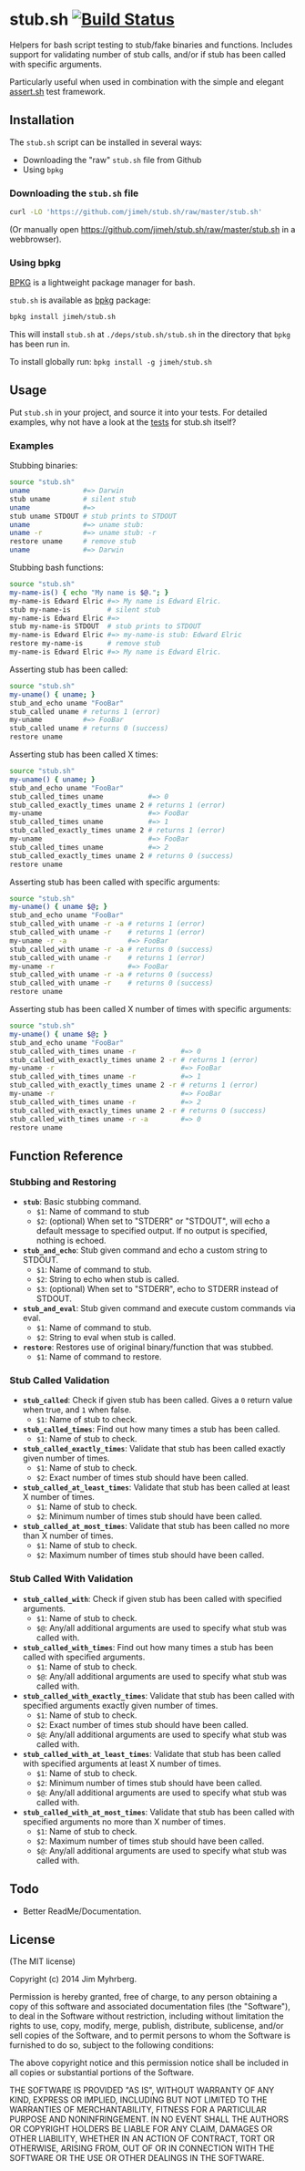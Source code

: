 # stub.sh [![Build Status](https://api.travis-ci.org/jimeh/stub.sh.svg)](https://travis-ci.org/jimeh/stub.sh)

Helpers for bash script testing to stub/fake binaries and functions. Includes
support for validating number of stub calls, and/or if stub has been called
with specific arguments.

Particularly useful when used in combination with the simple and elegant
[assert.sh](https://github.com/lehmannro/assert.sh) test framework.

## Installation

The `stub.sh` script can be installed in several ways:

- Downloading the "raw" `stub.sh` file from Github
- Using `bpkg`

### Downloading the `stub.sh` file

```sh
curl -LO 'https://github.com/jimeh/stub.sh/raw/master/stub.sh'
```

(Or manually open https://github.com/jimeh/stub.sh/raw/master/stub.sh in a webbrowser).

### Using bpkg

[BPKG](http://www.bpkg.io/) is a lightweight package manager for bash.

`stub.sh` is available as [bpkg](http://www.bpkg.io/) package:

```sh
bpkg install jimeh/stub.sh
```

This will install `stub.sh` at `./deps/stub.sh/stub.sh` in the directory that `bpkg` has been run in.

To install globally run: `bpkg install -g jimeh/stub.sh`

## Usage

Put `stub.sh` in your project, and source it into your tests. For detailed
examples, why not have a look at the [tests][] for stub.sh itself?

[tests]: https://github.com/jimeh/stub.sh/tree/master/test

### Examples

Stubbing binaries:

```bash
source "stub.sh"
uname             #=> Darwin
stub uname        # silent stub
uname             #=>
stub uname STDOUT # stub prints to STDOUT
uname             #=> uname stub:
uname -r          #=> uname stub: -r
restore uname     # remove stub
uname             #=> Darwin
```

Stubbing bash functions:

```bash
source "stub.sh"
my-name-is() { echo "My name is $@."; }
my-name-is Edward Elric #=> My name is Edward Elric.
stub my-name-is         # silent stub
my-name-is Edward Elric #=>
stub my-name-is STDOUT  # stub prints to STDOUT
my-name-is Edward Elric #=> my-name-is stub: Edward Elric
restore my-name-is      # remove stub
my-name-is Edward Elric #=> My name is Edward Elric.
```

Asserting stub has been called:

```bash
source "stub.sh"
my-uname() { uname; }
stub_and_echo uname "FooBar"
stub_called uname # returns 1 (error)
my-uname          #=> FooBar
stub_called uname # returns 0 (success)
restore uname
```

Asserting stub has been called X times:

```bash
source "stub.sh"
my-uname() { uname; }
stub_and_echo uname "FooBar"
stub_called_times uname           #=> 0
stub_called_exactly_times uname 2 # returns 1 (error)
my-uname                          #=> FooBar
stub_called_times uname           #=> 1
stub_called_exactly_times uname 2 # returns 1 (error)
my-uname                          #=> FooBar
stub_called_times uname           #=> 2
stub_called_exactly_times uname 2 # returns 0 (success)
restore uname
```

Asserting stub has been called with specific arguments:

```bash
source "stub.sh"
my-uname() { uname $@; }
stub_and_echo uname "FooBar"
stub_called_with uname -r -a # returns 1 (error)
stub_called_with uname -r    # returns 1 (error)
my-uname -r -a               #=> FooBar
stub_called_with uname -r -a # returns 0 (success)
stub_called_with uname -r    # returns 1 (error)
my-uname -r                  #=> FooBar
stub_called_with uname -r -a # returns 0 (success)
stub_called_with uname -r    # returns 0 (success)
restore uname
```

Asserting stub has been called X number of times with specific arguments:

```bash
source "stub.sh"
my-uname() { uname $@; }
stub_and_echo uname "FooBar"
stub_called_with_times uname -r           #=> 0
stub_called_with_exactly_times uname 2 -r # returns 1 (error)
my-uname -r                               #=> FooBar
stub_called_with_times uname -r           #=> 1
stub_called_with_exactly_times uname 2 -r # returns 1 (error)
my-uname -r                               #=> FooBar
stub_called_with_times uname -r           #=> 2
stub_called_with_exactly_times uname 2 -r # returns 0 (success)
stub_called_with_times uname -r -a        #=> 0
restore uname
```


## Function Reference

### Stubbing and Restoring

- **`stub`**: Basic stubbing command.
    - `$1`: Name of command to stub
    - `$2`: (optional) When set to "STDERR" or "STDOUT", will echo a default
      message to specified output. If no output is specified, nothing is
      echoed.
- **`stub_and_echo`**: Stub given command and echo a custom string to STDOUT.
    - `$1`: Name of command to stub.
    - `$2`: String to echo when stub is called.
    - `$3`: (optional) When set to "STDERR", echo to STDERR instead of STDOUT.
- **`stub_and_eval`**: Stub given command and execute custom commands via
  eval.
    - `$1`: Name of command to stub.
    - `$2`: String to eval when stub is called.
- **`restore`**: Restores use of original binary/function that was stubbed.
    - `$1`: Name of command to restore.

### Stub Called Validation

- **`stub_called`**: Check if given stub has been called. Gives a `0` return
  value when true, and `1` when false.
    - `$1`: Name of stub to check.
- **`stub_called_times`**: Find out how many times a stub has been called.
    - `$1`: Name of stub to check.
- **`stub_called_exactly_times`**: Validate that stub has been called exactly
  given number of times.
    - `$1`: Name of stub to check.
    - `$2`: Exact number of times stub should have been called.
- **`stub_called_at_least_times`**: Validate that stub has been called at
  least X number of times.
    - `$1`: Name of stub to check.
    - `$2`: Minimum number of times stub should have been called.
- **`stub_called_at_most_times`**: Validate that stub has been called no more
  than X number of times.
    - `$1`: Name of stub to check.
    - `$2`: Maximum number of times stub should have been called.

### Stub Called With Validation

- **`stub_called_with`**: Check if given stub has been called with specified
  arguments.
    - `$1`: Name of stub to check.
    - `$@`: Any/all additional arguments are used to specify what stub was
      called with.
- **`stub_called_with_times`**: Find out how many times a stub has been
  called with specified arguments.
    - `$1`: Name of stub to check.
    - `$@`: Any/all additional arguments are used to specify what stub was
      called with.
- **`stub_called_with_exactly_times`**: Validate that stub has been called
  with specified arguments exactly given number of times.
    - `$1`: Name of stub to check.
    - `$2`: Exact number of times stub should have been called.
    - `$@`: Any/all additional arguments are used to specify what stub was
      called with.
- **`stub_called_with_at_least_times`**: Validate that stub has been called
  with specified arguments at least X number of times.
    - `$1`: Name of stub to check.
    - `$2`: Minimum number of times stub should have been called.
    - `$@`: Any/all additional arguments are used to specify what stub was
      called with.
- **`stub_called_with_at_most_times`**: Validate that stub has been called
  with specified arguments no more than X number of times.
    - `$1`: Name of stub to check.
    - `$2`: Maximum number of times stub should have been called.
    - `$@`: Any/all additional arguments are used to specify what stub was
      called with.


## Todo

- Better ReadMe/Documentation.


## License

(The MIT license)

Copyright (c) 2014 Jim Myhrberg.

Permission is hereby granted, free of charge, to any person obtaining a copy
of this software and associated documentation files (the "Software"), to deal
in the Software without restriction, including without limitation the rights
to use, copy, modify, merge, publish, distribute, sublicense, and/or sell
copies of the Software, and to permit persons to whom the Software is
furnished to do so, subject to the following conditions:

The above copyright notice and this permission notice shall be included in all
copies or substantial portions of the Software.

THE SOFTWARE IS PROVIDED "AS IS", WITHOUT WARRANTY OF ANY KIND, EXPRESS OR
IMPLIED, INCLUDING BUT NOT LIMITED TO THE WARRANTIES OF MERCHANTABILITY,
FITNESS FOR A PARTICULAR PURPOSE AND NONINFRINGEMENT. IN NO EVENT SHALL THE
AUTHORS OR COPYRIGHT HOLDERS BE LIABLE FOR ANY CLAIM, DAMAGES OR OTHER
LIABILITY, WHETHER IN AN ACTION OF CONTRACT, TORT OR OTHERWISE, ARISING FROM,
OUT OF OR IN CONNECTION WITH THE SOFTWARE OR THE USE OR OTHER DEALINGS IN THE
SOFTWARE.
